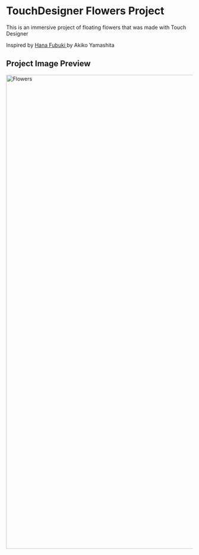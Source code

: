 # TouchDesigner Flowers Project

This is an immersive project of floating flowers that was made with Touch Designer

Inspired by [Hana Fubuki ](https://www.youtube.com/watch?v=ADtM2_awSj8) by Akiko Yamashita

## Project Image Preview
<img width="1280" alt="Flowers" src="https://github.com/egd3025/TouchDesigner-Flowers/assets/113457405/5f47f5b5-446a-45af-ae0e-58a13bfab957">

